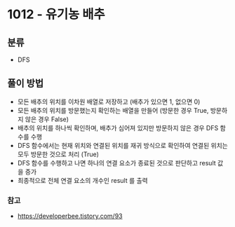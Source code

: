 # 1012 - 유기농 배추

## 분류
- DFS

## 풀이 방법
- 모든 배추의 위치를 이차원 배열로 저장하고 (배추가 있으면 1, 없으면 0)
- 모든 배추의 위치를 방문했는지 확인하는 배열을 만들어 (방문한 경우 True, 방문하지 않은 경우 False)
- 배추의 위치를 하나씩 확인하며, 배추가 심어져 있지만 방문하지 않은 경우 DFS 함수를 수행
- DFS 함수에서는 현재 위치와 연결된 위치를 재귀 방식으로 확인하여 연결된 위치는 모두 방문한 것으로 처리 (True)
- DFS 함수를 수행하고 나면 하나의 연결 요소가 종료된 것으로 판단하고 result 값을 증가
- 최종적으로 전체 연결 요소의 개수인 result 를 출력

### 참고
- https://developerbee.tistory.com/93
